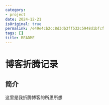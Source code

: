 ```yaml
---
category:
- project
date: 2024-12-21
isOriginal: true
permalink: /e49e4cb2cc8d3db3ff532c5948d1bfcf
tags: []
title: README
---
```

# 博客折腾记录

## 简介
这里是我折腾博客的所思所想